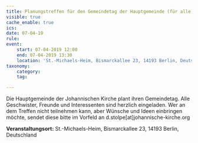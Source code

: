 ```yaml
---
title: Planungstreffen für den Gemeindetag der Hauptgemeinde (für alle)
visible: true
cache_enable: true
ics: 
date: 07-04-19
rule: 
event:
	start: 07-04-2019 12:00
	end: 07-04-2019 13:30
	location: 'St.-Michaels-Heim, Bismarckallee 23, 14193 Berlin, Deutschland'
taxonomy:
	category: 
	tag: 

---
```

Die Hauptgemeinde der Johannischen Kirche plant ihren Gemeindetag. Alle Geschwister, Freunde und Interessenten sind herzlich eingeladen. Wer an dem Treffen nicht teilnehmen kann, aber Wünsche und Ideen einbringen möchte, sendet diese bitte im Vorfeld an d.stolpe[at]johannische-kirche.org


**Veranstaltungsort:** St.-Michaels-Heim, Bismarckallee 23, 14193 Berlin, Deutschland

